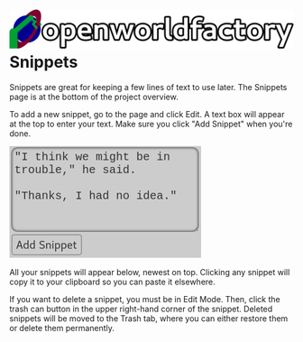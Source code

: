 # ![open world factory](../logos/header.svg) Snippets

Snippets are great for keeping a few lines of text to use later. The Snippets
page is at the bottom of the project overview.

To add a new snippet, go to the page and click Edit. A text box will appear at
the top to enter your text. Make sure you click "Add Snippet" when you're done.

![Date and time editor](../screenshots/theme_light/add_snippet.png)

All your snippets will appear below, newest on top. Clicking any snippet will
copy it to your clipboard so you can paste it elsewhere.

If you want to delete a snippet, you must be in Edit Mode. Then, click the trash
can button in the upper right-hand corner of the snippet. Deleted snippets will
be moved to the Trash tab, where you can either restore them or delete them
permanently.
